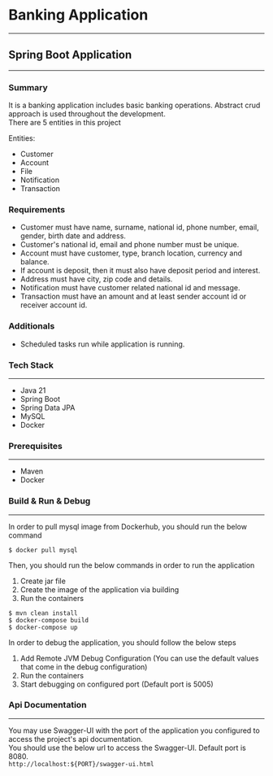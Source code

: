 # Banking Application
---

## Spring Boot Application
---

### Summary
It is a banking application includes basic banking operations. Abstract crud approach is used throughout the development.<br/>
There are 5 entities in this project

Entities:
- Customer
- Account
- File
- Notification
- Transaction

### Requirements
- Customer must have name, surname, national id, phone number, email, gender, birth date and address.
- Customer's national id, email and phone number must be unique.
- Account must have customer, type, branch location, currency and balance.
- If account is deposit, then it must also have deposit period and interest.
- Address must have city, zip code and details.
- Notification must have customer related national id and message.
- Transaction must have an amount and at least sender account id or receiver account id.

### Additionals
- Scheduled tasks run while application is running.

### Tech Stack
---
- Java 21
- Spring Boot
- Spring Data JPA
- MySQL
- Docker

### Prerequisites
---
- Maven
- Docker

### Build & Run & Debug
---
In order to pull mysql image from Dockerhub, you should run the below command

`$ docker pull mysql`

Then, you should run the below commands in order to run the application

1) Create jar file
2) Create the image of the application via building
3) Run the containers

```
$ mvn clean install
$ docker-compose build
$ docker-compose up
```

In order to debug the application, you should follow the below steps

1) Add Remote JVM Debug Configuration (You can use the default values that come in the debug configuration)
2) Run the containers
3) Start debugging on configured port (Default port is 5005)

### Api Documentation
---

You may use Swagger-UI with the port of the application you configured to access the project's api documentation.<br/>
You should use the below url to access the Swagger-UI. Default port is 8080.<br/>
`http://localhost:${PORT}/swagger-ui.html`
